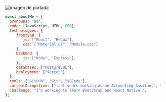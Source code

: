  ![imagen de portada](https://res.cloudinary.com/de2od3piw/image/upload/v1668542259/pics/portada_nhh8uq.gif)
 
 
 ```javascript
 const aboutMe = {
   pronouns: "He",
   code: [JavaScript, HTML, CSS],
   technologies: {
      frontEnd: {
         js: ["React", "Redux"],
         css: ["Material ui", "Module.css"]
      },
      backEnd: {
         js: ["Node", "Express"],   
      },
      databases: ["PostgreSQL"],
      deployment: ["Vercel"]
   },
   tools: ["GitHub", "Git", "VSCode"],
   currentOccupation: ["last years working as an Accounting Assitant", "now open for new job opportunities"],
   challenge: "I’m working to learn Bootstrap and React Native.",
};
